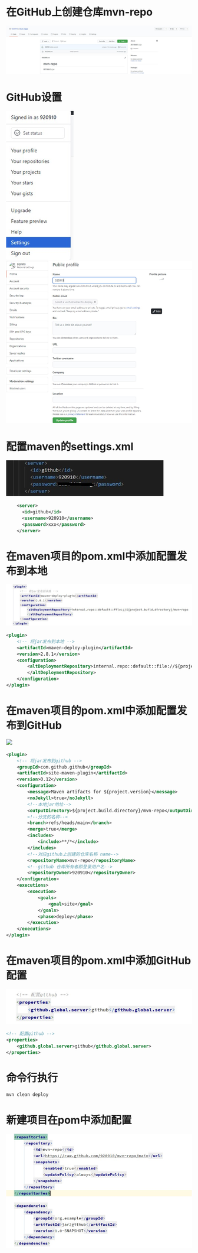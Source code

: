 # 在GitHub上创建仓库mvn-repo

![](./创建仓库.jpg)

# GitHub设置

![](./github设置-01.jpg)
![](./github设置-02.jpg)

# 配置maven的settings.xml

![](./配置maven.jpg)

``` xml
    <server>
      <id>github</id>
      <username>920910</username>
      <password>xxx</password>
    </server>
```

# 在maven项目的pom.xml中添加配置发布到本地

![](./pom中配置jar发布到本地.jpg)

``` xml
<plugin>
    <!-- 将jar发布到本地 -->
    <artifactId>maven-deploy-plugin</artifactId>
    <version>2.8.1</version>
    <configuration>
        <altDeploymentRepository>internal.repo::default::file://${project.build.directory}/mvn-repo
        </altDeploymentRepository>
    </configuration>
</plugin>
```

# 在maven项目的pom.xml中添加配置发布到GitHub

![](./pom中配置jar发布到github.jpg)

``` xml
<plugin>
    <!-- 将jar发布到github -->
    <groupId>com.github.github</groupId>
    <artifactId>site-maven-plugin</artifactId>
    <version>0.12</version>
    <configuration>
        <message>Maven artifacts for ${project.version}</message>
        <noJekyll>true</noJekyll>
        <!--本地jar地址-->
        <outputDirectory>${project.build.directory}/mvn-repo</outputDirectory>
        <!--分支的名称-->
        <branch>refs/heads/main</branch>
        <merge>true</merge>
        <includes>
            <include>**/*</include>
        </includes>
        <!--对应github上创建的仓库名称 name-->
        <repositoryName>mvn-repo</repositoryName>
        <!--github 仓库所有者即登录用户名-->
        <repositoryOwner>920910</repositoryOwner>
    </configuration>
    <executions>
        <execution>
            <goals>
                <goal>site</goal>
            </goals>
            <phase>deploy</phase>
        </execution>
    </executions>
</plugin>
```

# 在maven项目的pom.xml中添加GitHub配置

![](./pom中配置gitHub.jpg)

``` xml
<!-- 配置github -->
<properties>
    <github.global.server>github</github.global.server>
</properties>
```

# 命令行执行

``` sh
mvn clean deploy
```

# 新建项目在pom中添加配置

![](./使用jar.jpg)
